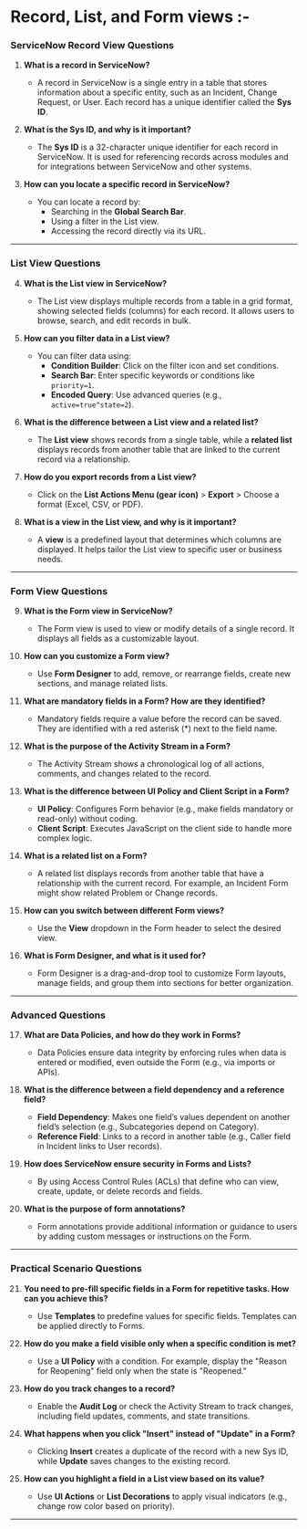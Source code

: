 # Record, List, and Form views :-

### **ServiceNow Record View Questions**

1. **What is a record in ServiceNow?**

   - A record in ServiceNow is a single entry in a table that stores information about a specific entity, such as an Incident, Change Request, or User. Each record has a unique identifier called the **Sys ID**.

2. **What is the Sys ID, and why is it important?**

   - The **Sys ID** is a 32-character unique identifier for each record in ServiceNow. It is used for referencing records across modules and for integrations between ServiceNow and other systems.

3. **How can you locate a specific record in ServiceNow?**
   - You can locate a record by:
     - Searching in the **Global Search Bar**.
     - Using a filter in the List view.
     - Accessing the record directly via its URL.

---

### **List View Questions**

4. **What is the List view in ServiceNow?**

   - The List view displays multiple records from a table in a grid format, showing selected fields (columns) for each record. It allows users to browse, search, and edit records in bulk.

5. **How can you filter data in a List view?**

   - You can filter data using:
     - **Condition Builder**: Click on the filter icon and set conditions.
     - **Search Bar**: Enter specific keywords or conditions like `priority=1`.
     - **Encoded Query**: Use advanced queries (e.g., `active=true^state=2`).

6. **What is the difference between a List view and a related list?**

   - The **List view** shows records from a single table, while a **related list** displays records from another table that are linked to the current record via a relationship.

7. **How do you export records from a List view?**

   - Click on the **List Actions Menu (gear icon)** > **Export** > Choose a format (Excel, CSV, or PDF).

8. **What is a view in the List view, and why is it important?**
   - A **view** is a predefined layout that determines which columns are displayed. It helps tailor the List view to specific user or business needs.

---

### **Form View Questions**

9. **What is the Form view in ServiceNow?**

   - The Form view is used to view or modify details of a single record. It displays all fields as a customizable layout.

10. **How can you customize a Form view?**

    - Use **Form Designer** to add, remove, or rearrange fields, create new sections, and manage related lists.

11. **What are mandatory fields in a Form? How are they identified?**

    - Mandatory fields require a value before the record can be saved. They are identified with a red asterisk (\*) next to the field name.

12. **What is the purpose of the Activity Stream in a Form?**

    - The Activity Stream shows a chronological log of all actions, comments, and changes related to the record.

13. **What is the difference between UI Policy and Client Script in a Form?**

    - **UI Policy**: Configures Form behavior (e.g., make fields mandatory or read-only) without coding.
    - **Client Script**: Executes JavaScript on the client side to handle more complex logic.

14. **What is a related list on a Form?**

    - A related list displays records from another table that have a relationship with the current record. For example, an Incident Form might show related Problem or Change records.

15. **How can you switch between different Form views?**

    - Use the **View** dropdown in the Form header to select the desired view.

16. **What is Form Designer, and what is it used for?**
    - Form Designer is a drag-and-drop tool to customize Form layouts, manage fields, and group them into sections for better organization.

---

### **Advanced Questions**

17. **What are Data Policies, and how do they work in Forms?**

    - Data Policies ensure data integrity by enforcing rules when data is entered or modified, even outside the Form (e.g., via imports or APIs).

18. **What is the difference between a field dependency and a reference field?**

    - **Field Dependency**: Makes one field’s values dependent on another field’s selection (e.g., Subcategories depend on Category).
    - **Reference Field**: Links to a record in another table (e.g., Caller field in Incident links to User records).

19. **How does ServiceNow ensure security in Forms and Lists?**

    - By using Access Control Rules (ACLs) that define who can view, create, update, or delete records and fields.

20. **What is the purpose of form annotations?**
    - Form annotations provide additional information or guidance to users by adding custom messages or instructions on the Form.

---

### **Practical Scenario Questions**

21. **You need to pre-fill specific fields in a Form for repetitive tasks. How can you achieve this?**

    - Use **Templates** to predefine values for specific fields. Templates can be applied directly to Forms.

22. **How do you make a field visible only when a specific condition is met?**

    - Use a **UI Policy** with a condition. For example, display the "Reason for Reopening" field only when the state is "Reopened."

23. **How do you track changes to a record?**

    - Enable the **Audit Log** or check the Activity Stream to track changes, including field updates, comments, and state transitions.

24. **What happens when you click "Insert" instead of "Update" in a Form?**

    - Clicking **Insert** creates a duplicate of the record with a new Sys ID, while **Update** saves changes to the existing record.

25. **How can you highlight a field in a List view based on its value?**
    - Use **UI Actions** or **List Decorations** to apply visual indicators (e.g., change row color based on priority).

---
